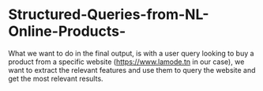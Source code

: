 # Structured-Queries-from-NL-Online-Products-

What we want to do in the final output, is with a user query looking to buy a product from a specific website (https://www.lamode.tn in our case), we want to extract the relevant features and use them to query the website and get the most relevant results.